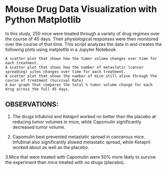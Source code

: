 # Mouse Drug Data Visualization with Python Matplotlib

In this study, 250 mice were treated through a variety of drug regimes over the course of 45 days. Their physiological responses were then monitored over the course of that time. This script analyzes the data in and creates the following plots using matplotlib in a Jupyter Notebook

    A scatter plot that shows how the tumor volume changes over time for each treatment.
    A scatter plot that shows how the number of metastatic (cancer spreading) sites changes over time for each treatment.
    A scatter plot that shows the number of mice still alive through the course of treatment (Survival Rate)
    A bar graph that compares the total % tumor volume change for each drug across the full 45 days.

## OBSERVATIONS:

1. The drugs Infubinol and Ketapril worked no better than the placebo at reducing tumor volumes in mice, while Capomulin significantly decreased tumor volume.

2. Capomulin best prevented metastatic spread in cancerous mice. Infubinal also significantly slowed metastatic spread, while Ketapril worked about as well as the placebo.

3.Mice that were treated with Capomulin were 50% more likely to survive the experiment than mice treated with no drugs (placebo).


